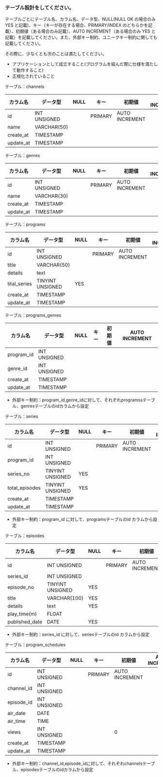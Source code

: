 ### テーブル設計をしてください。

テーブルごとにテーブル名、カラム名、データ型、NULL(NULL OK の場合のみ YES と記載)、キー（キーが存在する場合、PRIMARY/INDEX のどちらかを記載）、初期値（ある場合のみ記載）、AUTO INCREMENT（ある場合のみ YES と記載）を記載してください。また、外部キー制約、ユニークキー制約に関しても記載してください。

その際に、少なくとも次のことは満たしてください。

- アプリケーションとして成立すること(プログラムを組んだ際に仕様を満たして動作すること)
- 正規化されていること

テーブル：channels


| カラム名 | データ型 | NULL | キー|初期値 |AUTO INCREMENT|
| --- | --- |--- |--- |--- |--- |
| id | INT UNSIGNED | | PRIMARY| AUTO INCREMENT| 
| name |VARCHAR(50)|
| create_at |TIMESTAMP|
| update_at |TIMESTAMP|

テーブル：genres


| カラム名 | データ型 | NULL | キー|初期値 |AUTO INCREMENT|
| --- | --- |--- |--- |--- |--- |
| id | INT UNSIGNED | | PRIMARY| AUTO INCREMENT| 
| name |VARCHAR(30)|
| create_at |TIMESTAMP|
| update_at |TIMESTAMP|

テーブル：programs

| カラム名 | データ型 | NULL | キー|初期値 |AUTO INCREMENT|
| --- | --- |--- |--- |--- |--- |
| id | INT UNSIGNED | |PRIMARY|AUTO INCREMENT | 
| title |VARCHAR(50)|
| details |text|
| tital_series |TINYINT UNSIGNED|YES|
| create_at |TIMESTAMP|
| update_at |TIMESTAMP|



テーブル：programs_genres


| カラム名 | データ型 | NULL | キー|初期値 |AUTO INCREMENT|
| --- | --- |--- |--- |--- |--- |
| program_id | INT UNSIGNED | || | 
| genre_id |INT UNSIGNED|
| create_at |TIMESTAMP|
| update_at |TIMESTAMP|

- 外部キー制約：program_id,genre_idに対して、それぞれprogramssテーブル、genresテーブルのidカラムから設定

テーブル：series

| カラム名 | データ型 | NULL | キー|初期値 |AUTO INCREMENT|
| --- | --- |--- |--- |--- |--- |
| id | INT UNSIGNED | |PRIMARY|AUTO INCREMENT | 
| program_id |INT UNSIGNED|
| series_no |TINYINT UNSIGNED|YES||
| total_episodes |TINYINT UNSIGNED|YES|
| create_at |TIMESTAMP|
| update_at |TIMESTAMP|

- 外部キー制約：program_id に対して、programsテーブルのid カラムから設定

テーブル：episodes

| カラム名 | データ型 | NULL | キー|初期値 |AUTO INCREMENT|
| --- | --- |--- |--- |--- |--- |
| id | INT UNSIGNED | |PRIMARY|AUTO INCREMENT | 
| series_id |INT UNSIGNED|
| episode_no |TINYINT UNSIGNED|YES||
| title |VARCHAR(100)|YES|
| details |text|YES|
| play_time(m) |FLOAT|||
| published_date |DATE|YES|

- 外部キー制約：series_id に対して、seriesテーブルのid カラムから設定

テーブル：program_schedules

| カラム名 | データ型 | NULL | キー|初期値 |AUTO INCREMENT|
| --- | --- |--- |--- |--- |--- |
| id | INT UNSIGNED | |PRIMARY|AUTO INCREMENT | 
| channel_id |INT UNSIGNED|
| episode_id |INT UNSIGNED|||
| air_date |DATE||
| air_time |TIME||
| views |INT UNSIGNED|||0|
| create_at |TIMESTAMP|
| update_at |TIMESTAMP|

- 外部キー制約：channel_id,episode_idに対して、それぞれchannelsテーブル、episodesテーブルのidカラムから設定